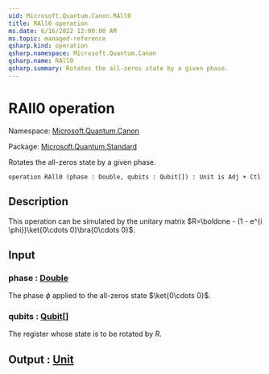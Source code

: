 ```yaml
---
uid: Microsoft.Quantum.Canon.RAll0
title: RAll0 operation
ms.date: 6/16/2022 12:00:00 AM
ms.topic: managed-reference
qsharp.kind: operation
qsharp.namespace: Microsoft.Quantum.Canon
qsharp.name: RAll0
qsharp.summary: Rotates the all-zeros state by a given phase.
---
```


# RAll0 operation

Namespace: [Microsoft.Quantum.Canon](xref:Microsoft.Quantum.Canon)

Package: [Microsoft.Quantum.Standard](https://nuget.org/packages/Microsoft.Quantum.Standard)


Rotates the all-zeros state by a given phase.

```qsharp
operation RAll0 (phase : Double, qubits : Qubit[]) : Unit is Adj + Ctl
```


## Description

This operation can be simulated by the unitary matrix$R=\boldone - (1 - e^{i \phi})\ket{0\cdots 0}\bra{0\cdots 0}$.

## Input

### phase : [Double](xref:microsoft.quantum.qsharp.valueliterals#double-literals)

The phase $\phi$ applied to the all-zeros state $\ket{0\cdots 0}$.


### qubits : [Qubit](xref:microsoft.quantum.qsharp.valueliterals#qubit-literals)[]

The register whose state is to be rotated by $R$.



## Output : [Unit](xref:microsoft.quantum.qsharp.valueliterals#unit-literal)

